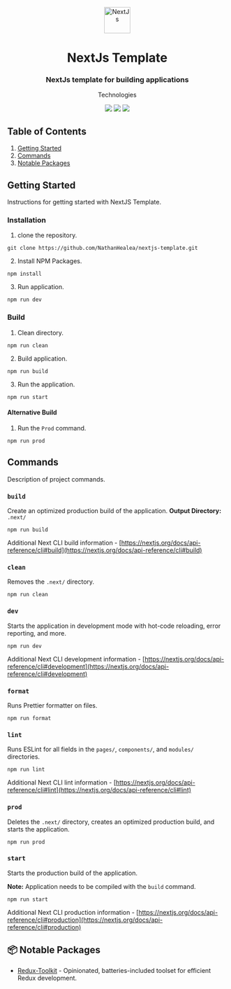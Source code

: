 <p align="center">
  <a href="https://nextjs.org/">
    <img alt="NextJs" src="https://upload.wikimedia.org/wikipedia/commons/thumb/8/8e/Nextjs-logo.svg/800px-Nextjs-logo.svg.png" width="60" />
  </a>
</p>
<h1 align="center">
  NextJs Template
</h1>
<h3 align="center">NextJs template for building applications</h3>
<p align="center">Technologies</p>
<p align="center">
  <img src="https://img.shields.io/badge/-TypeScript-3178C6?logo=TypeScript&logoColor=ffffff&style=for-the-badge&labelColor=3178C6" />
  <img src="https://img.shields.io/badge/-Nextjs-000000?logo=Next.js&logoColor=ffffff&style=for-the-badge&labelColor=000000" />
  <img src="https://img.shields.io/badge/-MaterialUi-007FFF?logo=MUI&logoColor=ffffff&style=for-the-badge&labelColor=007FFF" />
</p>

## Table of Contents

1. [Getting Started](#getting-started)
2. [Commands](#commands)
3. [Notable Packages](#-notable-packages)

## Getting Started

Instructions for getting started with NextJS Template.

### Installation

1. clone the repository.

```
git clone https://github.com/NathanHealea/nextjs-template.git
```

2. Install NPM Packages.

```
npm install
```

3. Run application.

```
npm run dev
```

### Build

1. Clean directory.

```
npm run clean
```

2. Build application.

```
npm run build
```

3. Run the application.

```
npm run start
```

#### Alternative Build

1. Run the `Prod` command.

```
npm run prod
```

## Commands

Description of project commands.

### `build`

Create an optimized production build of the application.
**Output Directory:** `.next/`

```
npm run build
```

Additional Next CLI build information - [https://nextjs.org/docs/api-reference/cli#build](https://nextjs.org/docs/api-reference/cli#build)

### `clean`

Removes the `.next/` directory.

```
npm run clean
```

### `dev`

Starts the application in development mode with hot-code reloading, error reporting, and more.

```
npm run dev
```

Additional Next CLI development information - [https://nextjs.org/docs/api-reference/cli#development](https://nextjs.org/docs/api-reference/cli#development)

### `format`

Runs Prettier formatter on files.

```
npm run format
```

### `lint`

Runs ESLint for all fields in the `pages/`, `components/`, and `modules/` directories.

```
npm run lint
```

Additional Next CLI lint information - [https://nextjs.org/docs/api-reference/cli#lint](https://nextjs.org/docs/api-reference/cli#lint)

### `prod`

Deletes the `.next/` directory, creates an optimized production build, and starts the application.

```
npm run prod
```

### `start`

Starts the production build of the application.

**Note:** Application needs to be compiled with the `build` command.

```
npm run start
```

Additional Next CLI production information - [https://nextjs.org/docs/api-reference/cli#production](https://nextjs.org/docs/api-reference/cli#production)

## 📦 Notable Packages

- [Redux-Toolkit](https://redux-toolkit.js.org/) - Opinionated, batteries-included toolset for efficient Redux development.
